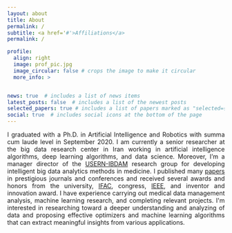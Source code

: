 ```yaml
---
layout: about
title: About
permalink: /
subtitle: <a href='#'>Affiliations</a>
permalink: /

profile:
  align: right
  image: prof_pic.jpg
  image_circular: false # crops the image to make it circular
  more_info: >


news: true  # includes a list of news items
latest_posts: false  # includes a list of the newest posts
selected_papers: true # includes a list of papers marked as "selected={true}"
social: true  # includes social icons at the bottom of the page
---
```

<p align="justify">I graduated with a Ph.D. in Artificial Intelligence and Robotics with summa cum laude level in September 2020. I am currently a senior researcher at the big data research center in Iran working in artificial intelligence algorithms, deep learning algorithms, and data science. Moreover, I’m a manager director of the <a href="https://usern.tums.ac.ir/Group/Info/IBDAM">USERN-IBDAM</a> research group for developing intelligent big data analytics methods in medicine. I published many <a href="https://scholar.google.com/citations?user=bpZOZWsAAAAJ&hl=en">papers</a> in prestigious journals and conferences and received several awards and honors from the university, <a href="https://www.linkedin.com/feed/update/urn:li:activity:7127866223802929153/">IFAC</a>, congress, <a href="https://www.linkedin.com/feed/update/urn:li:activity:7019722659584163840/">IEEE</a>, and inventor and innovation award. I have experience carrying out medical data management analysis, machine learning research, and completing relevant projects. I'm interested in researching toward a deeper understanding and analyzing of data and proposing effective optimizers and machine learning algorithms that can extract meaningful insights from various applications.
